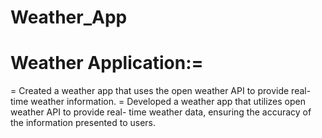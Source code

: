 # Weather_App

# Weather Application:=
= Created a weather app that uses the open weather API to provide real- time weather information. 
= Developed a weather app that utilizes open weather API to provide real- time weather data, ensuring the accuracy of the information presented
to users.
